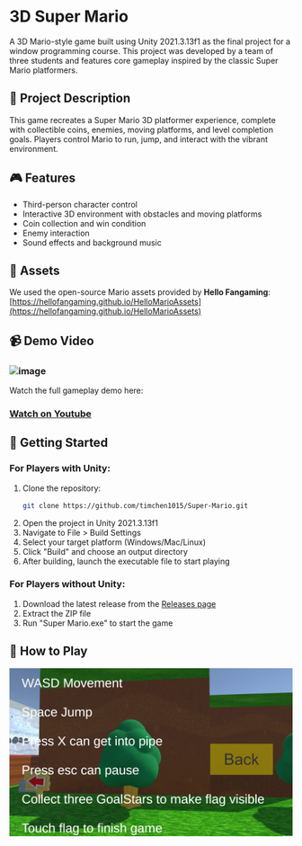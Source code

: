 # 3D Super Mario

A 3D Mario-style game built using Unity 2021.3.13f1 as the final project for a window programming course. This project was developed by a team of three students and features core gameplay inspired by the classic Super Mario platformers.

## 🔧 Project Description

This game recreates a Super Mario 3D platformer experience, complete with collectible coins, enemies, moving platforms, and level completion goals. Players control Mario to run, jump, and interact with the vibrant environment.

## 🎮 Features

- Third-person character control  
- Interactive 3D environment with obstacles and moving platforms  
- Coin collection and win condition  
- Enemy interaction 
- Sound effects and background music  


## 🎨 Assets

We used the open-source Mario assets provided by **Hello Fangaming**:  
[https://hellofangaming.github.io/HelloMarioAssets](https://hellofangaming.github.io/HelloMarioAssets)


## 📹 Demo Video

### ![image](https://github.com/timchen1015/Super-Mario/blob/main/mario%20final%20demo.gif)
Watch the full gameplay demo here:
### [Watch on Youtube](https://youtu.be/j6_edpo7kdA)

## 🚀 Getting Started

### For Players with Unity:
1. Clone the repository:
   ```bash
   git clone https://github.com/timchen1015/Super-Mario.git
   ```
2. Open the project in Unity 2021.3.13f1
3. Navigate to File > Build Settings
4. Select your target platform (Windows/Mac/Linux)
5. Click "Build" and choose an output directory
6. After building, launch the executable file to start playing

### For Players without Unity:
1. Download the latest release from the [Releases page](https://github.com/timchen1015/Super-Mario/releases)
2. Extract the ZIP file
3. Run "Super Mario.exe" to start the game

## 🎯 How to Play
![Game Instructions](https://github.com/timchen1015/Super-Mario/blob/main/game_instructions.png)
